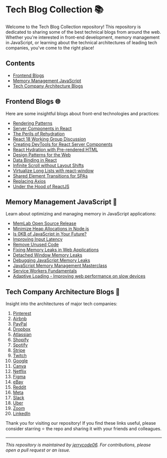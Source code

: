 # Tech Blog Collection 📚

Welcome to the Tech Blog Collection repository! This repository is dedicated to sharing some of the best technical blogs from around the web. Whether you're interested in front-end development, memory management in JavaScript, or learning about the technical architectures of leading tech companies, you've come to the right place!

## Contents
- [Frontend Blogs](#frontend-blogs)
- [Memory Management JavaScript](#memory-management-javascript)
- [Tech Company Architecture Blogs](#tech-company-architecture-blogs)

## Frontend Blogs 🌐
Here are some insightful blogs about front-end technologies and practices:
- [Rendering Patterns](https://www.lydiahallie.io/blog/rendering-patterns)
- [Server Components in React](https://www.joshwcomeau.com/react/server-components/)
- [The Perils of Rehydration](https://www.joshwcomeau.com/react/the-perils-of-rehydration/)
- [React 18 Working Group Discussion](https://github.com/reactwg/react-18/discussions/37)
- [Creating DevTools for React Server Components](https://www.alvar.dev/blog/creating-devtools-for-react-server-components)
- [React Hydration with Pre-rendered HTML](https://blog.logrocket.com/react-hydration-pre-rendered-html/)
- [Design Patterns for the Web](https://www.patterns.dev/)
- [Data Binding in React](https://www.joshwcomeau.com/react/data-binding/)
- [Infinite Scroll without Layout Shifts](https://addyosmani.com/blog/infinite-scroll-without-layout-shifts/)
- [Virtualize Long Lists with react-window](https://web.dev/virtualize-long-lists-react-window/)
- [Shared Element Transitions for SPAs](https://developer.chrome.com/blog/shared-element-transitions-for-spas/)
- [Replacing Axios](https://dev.to/coderhu/its-time-to-replace-your-axios-143p)
- [Under the Hood of ReactJS](https://github.com/Bogdan-Lyashenko/Under-the-hood-ReactJS)

## Memory Management JavaScript 💾
Learn about optimizing and managing memory in JavaScript applications:
- [MemLab Open Source Release](https://engineering.fb.com/2022/09/12/open-source/memlab/)
- [Minimize Heap Allocations in Node.js](https://blog.appsignal.com/2022/09/28/minimize-heap-allocations-in-nodejs.html)
- [Is 0KB of JavaScript in Your Future?](https://dev.to/this-is-learning/is-0kb-of-javascript-in-your-future-48og)
- [Improving Input Latency](https://web.dev/inp/)
- [Remove Unused Code](https://web.dev/remove-unused-code/)
- [Fixing Memory Leaks in Web Applications](https://nolanlawson.com/2020/02/19/fixing-memory-leaks-in-web-applications/)
- [Detached Window Memory Leaks](https://web.dev/detached-window-memory-leaks/)
- [Debugging JavaScript Memory Leaks](https://www.debugbear.com/blog/debugging-javascript-memory-leaks)
- [JavaScript Memory Management Masterclass](https://speakerdeck.com/addyosmani/javascript-memory-management-masterclass)
- [Service Workers Fundamentals](https://developers.google.com/web/fundamentals/primers/service-workers)
- [Adaptive Loading - Improving web performance on slow devices](https://web.dev/adaptive-loading-cds-2019/)

## Tech Company Architecture Blogs 🏢
Insight into the architectures of major tech companies:
1. [Pinterest](https://lnkd.in/gA2F4Kh7)
2. [Airbnb](https://lnkd.in/g2HFiG-m)
3. [PayPal](https://lnkd.in/gWr-WMSs)
4. [Dropbox](https://lnkd.in/g6j2CtDD)
5. [Atlassian](https://lnkd.in/grXuPE2Q)
6. [Shopify](https://lnkd.in/gBWB38q3)
7. [Spotify](https://lnkd.in/guW5NeeW)
8. [Stripe](https://lnkd.in/gSQ6WZpG)
9. [Twitch](https://lnkd.in/gMyZbMhR)
10. [Google](https://lnkd.in/gsbmv9gg)
11. [Canva](https://lnkd.in/gKeg8axu)
12. [Netflix](https://lnkd.in/gQMn9aPr)
13. [Figma](https://lnkd.in/gwzqVGqR)
14. [eBay](https://lnkd.in/gQ_DnGAA)
15. [Reddit](https://lnkd.in/gYugHier)
16. [Meta](https://lnkd.in/gZAk8JQi)
17. [Slack](https://lnkd.in/gP7EaSQJ)
18. [Uber](https://lnkd.in/gbjXCXBP)
19. [Zoom](https://lnkd.in/gthpk8MV)
20. [LinkedIn](https://lnkd.in/gZpCFsaY)

Thank you for visiting our repository! If you find these links useful, please consider starring ⭐ the repo and sharing it with your friends and colleagues.

---

_This repository is maintained by [jerrycode06](https://github.com/jerrycode06). For contributions, please open a pull request or an issue._

